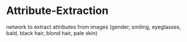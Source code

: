# Attribute-Extraction
network to extract attributes from images (gender, smiling, eyeglasses, bald, black hair, blond hair, pale skin)

